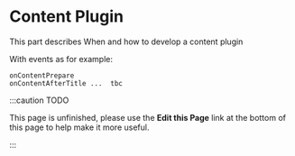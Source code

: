 Content Plugin
===============
This part describes When and how to develop a content plugin

With events as for example:

    onContentPrepare
    onContentAfterTitle ...  tbc
:::caution TODO

This page is unfinished, please use the **Edit this Page** link at the bottom of this page to help make it more useful.

:::

